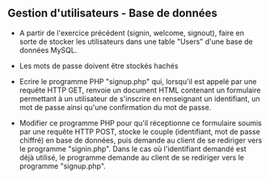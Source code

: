## Gestion d'utilisateurs - Base de données

- A partir de l'exercice précédent (signin, welcome, signout), faire en sorte de stocker les utilisateurs dans une table "Users" d'une base de données MySQL.
- Les mots de passe doivent être stockés hachés

- Ecrire le programme PHP "signup.php" qui, lorsqu'il est appelé par une requête HTTP GET, renvoie un document HTML contenant un formulaire permettant à un utilisateur de s'inscrire en renseignant un identifiant, un mot de passe ainsi qu'une confirmation du mot de passe.
- Modifier ce programme PHP pour qu'il réceptionne ce formulaire soumis par une requête HTTP POST, stocke le couple (identifiant, mot de passe chiffré) en base de données, puis demande au client de se rediriger vers le programme "signin.php". Dans le cas où l'identifiant demandé est déjà utilisé, le programme demande au client de se rediriger vers le programme "signup.php".
